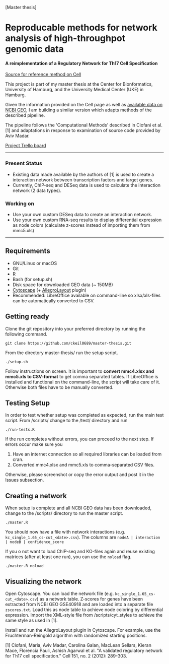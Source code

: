 [Master thesis] 
# Reproducable methods for network analysis of high-throughpot genomic data
#### A reimplementation of a Regulatory Network for Th17 Cell Specification
[Source for reference method on Cell](http://www.cell.com/cell/abstract/S0092-8674(12)01123-3)

This project is part of my master thesis at the Center for Bionformatics, University of Hamburg, and the University Medical Center (UKE) in Hamburg.

Given the information provided on the Cell page as well as [available data on NCBI GEO](https://www.ncbi.nlm.nih.gov/geo/query/acc.cgi?acc=GSE40918), I am building a similar version which adapts methods of the described pipeline.

The pipeline follows the 'Computational Methods' described in Ciofani et al. [1] and adaptations in response to examination of source code provided by Aviv Madar. 

[Project Trello board](https://trello.com/b/E6WcAF7I/th17-regulatory-networks)

---
### Present Status
- Existing data made available by the authors of [1] is used to create a interaction network between transcription factors and target genes.
- Currently, ChIP-seq and DESeq data is used to calculate the interaction network (2 data types).

### Working on
- Use your own custom DESeq data to create an interaction network.
- Use your own custom RNA-seq results to display differential expression as node colors (calculate z-scores instead of importing them from mmc5.xls)

---
## Requirements
- GNU/Linux or macOS
- Git
- R
- Bash (for setup.sh)
- Disk space for downloaded GEO data (~ 150MB)
- [Cytoscape](https://www.cytoscape.org) (+ [AllegroLayout](http://allegroviva.com/allegrolayout2/) plugin)
- Recommended: LibreOffice available on command-line so xlsx/xls-files can be automatically converted to CSV.

## Getting ready
Clone the git repository into your preferred directory by running the following command.

`git clone https://github.com/ckeil0689/master-thesis.git`

From the directory master-thesis/ run the setup script.

`./setup.sh`

Follow instructions on screen. It is important to **convert mmc4.xlsx and mmc5.xls to CSV-format** to get comma separated tables. If LibreOffice is installed and functional on the command-line, the script will take care of it. Otherwise both files have to be manually converted.

## Testing Setup
In order to test whether setup was completed as expected, run the main test script. From /scripts/ change to the /test/ directory and run 

`./run-tests.R`

If the run completes without errors, you can proceed to the next step. If errors occur make sure you

1) Have an internet connection so all required libraries can be loaded from cran. 
2) Converted mmc4.xlsx and mmc5.xls to comma-separated CSV files.

Otherwise, please screenshot or copy the error output and post it in the Issues subsection.

## Creating a network
When setup is complete and all NCBI GEO data has been downloaded, change to the /scripts/ directory to run the master script.

`./master.R`

You should now have a file with network interactions (e.g. `kc_single_1.65_cs-cut_<date>.csv`). The columns are `nodeA | interaction | nodeB | confidence_score`

If you o not want to load ChIP-seq and KO-files again and reuse existing matrices (after at least one run), you can use the `noload` flag.

`./master.R noload`

## Visualizing the network
Open Cytoscape. You can load the network file (e.g. `kc_single_1.65_cs-cut_<date>.csv`) as a network table. Z-scores for genes have been extracted from NCBI GEO GSE40918 and are loaded into a separate file `zscores.txt`. Load this as node table to achieve node coloring by differential expression. Import the XML-style file from /scripts/cyt_styles to achieve the same style as used in [1]. 

Install and run the AllegroLayout plugin in Cytoscape. For example, use the Fruchterman-Reingold algorithm with randomized starting positions.


[1] Ciofani, Maria, Aviv Madar, Carolina Galan, MacLean Sellars, Kieran Mace, Florencia Pauli, Ashish Agarwal et al. "A validated regulatory network for Th17 cell specification." Cell 151, no. 2 (2012): 289-303.

